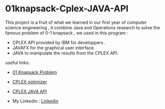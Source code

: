 # 01knapsack-Cplex-JAVA-API

This project is a fruit of what we learned in our first year of computer science engineering , it combine Java and Operations research to solve the famous problem of 0-1 knapsack , we used in this program :
- CPLEX API provided by IBM for developpers .
- JAVAFX for the graphical user interface.
- JAVA to manipulate the results from the CPLEX API.

useful links:
* [01 Knapsack Problem]
* [CPLEX optimizer] 
* [CPLEX JAVA API] 
*  My Linkedin : [Linkedin] 


   [01 Knapsack Problem]: <https://en.wikipedia.org/wiki/Knapsack_problem >
   [CPLEX optimizer]: <https://www.ibm.com/analytics/cplex-optimizer >
   [CPLEX JAVA API]: < https://www.ibm.com/support/knowledgecenter/SSSA5P_12.8.0/ilog.odms.cplex.help/refjavacplex/html/ilog/cplex/IloCplex.html >

   [Linkedin]: <https://www.linkedin.com/in/abdelhakim-hayaoui-3654a5147/>
          
